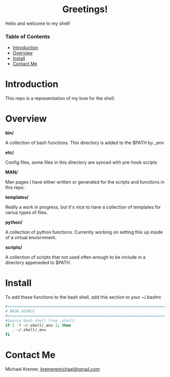 <div align="center">

# Greetings!

</div>

Hello and welcome to my shell! 

### Table of Contents
- [Introduction](#introduction)
- [Overview](#overview)
- [Install](#install)
- [Contact Me](#contact-me)

# Introduction

This repo is a representation of my love for the shell. 

# Overview

**bin/**

A collection of bash functions. This directory is added to the $PATH by \_env

**etc/**

Config files, some files in this directory are synced with pre-hook scripts

**MAN/**

Man pages I have either written or generated for the scripts and functions in
this repo.

**templates/**

Really a work in progress, but it's nice to have a collection of templates for
varius types of files. 

**python/**

A collection of python functions. Currently working on setting this up inside
of a virtual enviornment.

**scripts/**

A collection of scripts that not used often enough to be include in a directory
appeneded to $PATH.

# Install

To add these functions to the bash shell, add this section to your ~/.bashrc

```sh
#=============================================================================#
# BASH SOURCE
#=============================================================================#
#Source bash shell from .shell/ 
if [ -f ~/.shell/_env ]; then
   . ~/.shell/_env
fi
```

# Contact Me

Michael Kremer, <kremeremichael@gmail.com>
